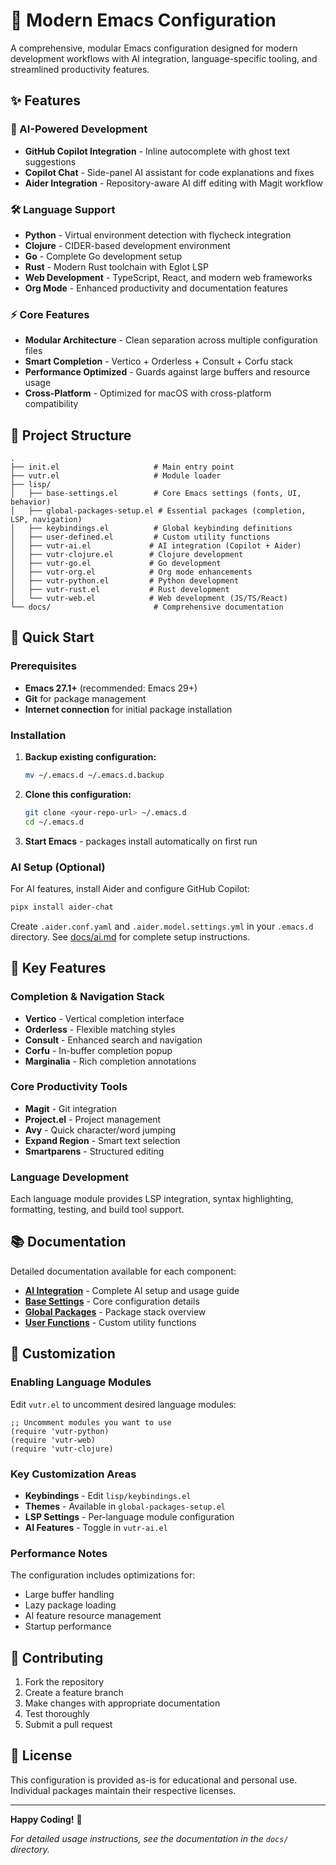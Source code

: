 # 🚀 Modern Emacs Configuration

A comprehensive, modular Emacs configuration designed for modern development workflows with AI integration, language-specific tooling, and streamlined productivity features.

## ✨ Features

### 🤖 AI-Powered Development
- **GitHub Copilot Integration** - Inline autocomplete with ghost text suggestions
- **Copilot Chat** - Side-panel AI assistant for code explanations and fixes
- **Aider Integration** - Repository-aware AI diff editing with Magit workflow

### 🛠 Language Support
- **Python** - Virtual environment detection with flycheck integration
- **Clojure** - CIDER-based development environment
- **Go** - Complete Go development setup
- **Rust** - Modern Rust toolchain with Eglot LSP
- **Web Development** - TypeScript, React, and modern web frameworks
- **Org Mode** - Enhanced productivity and documentation features

### ⚡ Core Features
- **Modular Architecture** - Clean separation across multiple configuration files
- **Smart Completion** - Vertico + Orderless + Consult + Corfu stack
- **Performance Optimized** - Guards against large buffers and resource usage
- **Cross-Platform** - Optimized for macOS with cross-platform compatibility

## 📁 Project Structure

```
.
├── init.el                     # Main entry point
├── vutr.el                     # Module loader
├── lisp/
│   ├── base-settings.el        # Core Emacs settings (fonts, UI, behavior)
│   ├── global-packages-setup.el # Essential packages (completion, LSP, navigation)
│   ├── keybindings.el          # Global keybinding definitions
│   ├── user-defined.el         # Custom utility functions
│   ├── vutr-ai.el             # AI integration (Copilot + Aider)
│   ├── vutr-clojure.el        # Clojure development
│   ├── vutr-go.el             # Go development
│   ├── vutr-org.el            # Org mode enhancements
│   ├── vutr-python.el         # Python development
│   ├── vutr-rust.el           # Rust development
│   └── vutr-web.el            # Web development (JS/TS/React)
└── docs/                       # Comprehensive documentation
```

## 🚀 Quick Start

### Prerequisites

- **Emacs 27.1+** (recommended: Emacs 29+)
- **Git** for package management
- **Internet connection** for initial package installation

### Installation

1. **Backup existing configuration:**
   ```bash
   mv ~/.emacs.d ~/.emacs.d.backup
   ```

2. **Clone this configuration:**
   ```bash
   git clone <your-repo-url> ~/.emacs.d
   cd ~/.emacs.d
   ```

3. **Start Emacs** - packages install automatically on first run

### AI Setup (Optional)

For AI features, install Aider and configure GitHub Copilot:

```bash
pipx install aider-chat
```

Create `.aider.conf.yaml` and `.aider.model.settings.yml` in your `.emacs.d` directory. See [docs/ai.md](docs/ai.md) for complete setup instructions.

## 🎯 Key Features

### Completion & Navigation Stack
- **Vertico** - Vertical completion interface
- **Orderless** - Flexible matching styles
- **Consult** - Enhanced search and navigation
- **Corfu** - In-buffer completion popup
- **Marginalia** - Rich completion annotations

### Core Productivity Tools
- **Magit** - Git integration
- **Project.el** - Project management
- **Avy** - Quick character/word jumping
- **Expand Region** - Smart text selection
- **Smartparens** - Structured editing

### Language Development
Each language module provides LSP integration, syntax highlighting, formatting, testing, and build tool support.

## 📚 Documentation

Detailed documentation available for each component:

- **[AI Integration](docs/ai.md)** - Complete AI setup and usage guide
- **[Base Settings](docs/base-settings.md)** - Core configuration details
- **[Global Packages](docs/global-packages.md)** - Package stack overview
- **[User Functions](docs/user-defined.md)** - Custom utility functions

## 🔧 Customization

### Enabling Language Modules

Edit `vutr.el` to uncomment desired language modules:

```elisp
;; Uncomment modules you want to use
(require 'vutr-python)
(require 'vutr-web)
(require 'vutr-clojure)
```

### Key Customization Areas

- **Keybindings** - Edit `lisp/keybindings.el`
- **Themes** - Available in `global-packages-setup.el`
- **LSP Settings** - Per-language module configuration
- **AI Features** - Toggle in `vutr-ai.el`

### Performance Notes

The configuration includes optimizations for:
- Large buffer handling
- Lazy package loading
- AI feature resource management
- Startup performance

## 🤝 Contributing

1. Fork the repository
2. Create a feature branch
3. Make changes with appropriate documentation
4. Test thoroughly
5. Submit a pull request

## 📝 License

This configuration is provided as-is for educational and personal use. Individual packages maintain their respective licenses.

---

**Happy Coding!** 🎉

*For detailed usage instructions, see the documentation in the `docs/` directory.*
